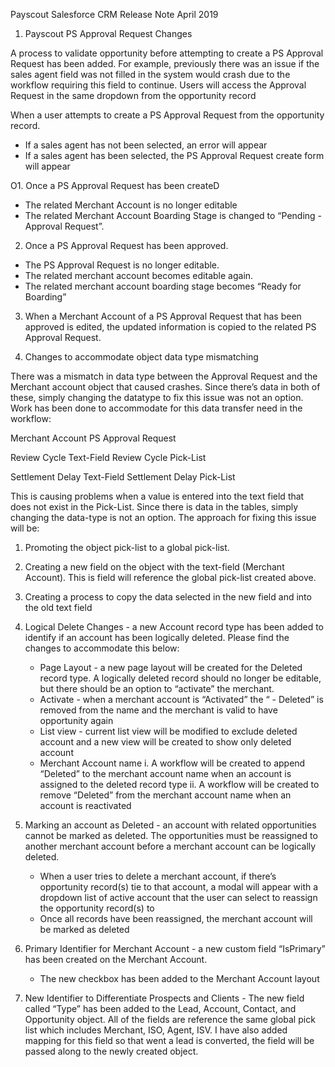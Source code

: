
Payscout Salesforce CRM Release Note April 2019

1. Payscout PS Approval Request Changes

A process to validate opportunity before attempting to create a PS Approval Request has been added.  For example, previously there was an issue if the sales agent field was not filled in the system would crash due to the workflow requiring this field to continue.  Users will access the Approval Request in the same dropdown from the opportunity record

When a user attempts to create a PS Approval Request from the opportunity record.
   * If a sales agent has not been selected, an error will appear
   * If a sales agent has been selected, the PS Approval Request create form will appear

O1. Once a PS Approval Request has been createD
   * The related Merchant Account is no longer editable
   * The related Merchant Account Boarding Stage is changed to “Pending - Approval Request”.
02. Once a PS Approval Request has been approved. 
   * The PS Approval Request is no longer editable.
   * The related merchant account becomes editable again.
   * The related merchant account boarding stage becomes “Ready for Boarding”
03. When a Merchant Account of a PS Approval Request that has been approved is edited, the updated information is copied to the related PS Approval Request.

2. Changes to accommodate object data type mismatching

There was a mismatch in data type between the Approval Request and the Merchant account object that caused crashes. Since there’s data in both of these, simply changing the datatype to fix this issue was not an option. Work has been done to accommodate for this data transfer need in the workflow:

Merchant Account                      PS Approval Request


Review Cycle      Text-Field          Review Cycle          Pick-List


Settlement Delay  Text-Field          Settlement Delay      Pick-List



This is causing problems when a value is entered into the text field that does not exist in the Pick-List. Since there is data in the tables, simply changing the data-type is not an option. The approach for fixing this issue will be:
1. Promoting the object pick-list to a global pick-list.
2. Creating a new field on the object with the text-field (Merchant Account). This is field will reference the global pick-list     created above.
3. Creating a process to copy the data selected in the new field and into the old text field

3. Logical Delete Changes - a new Account record type has been added to identify if an account has been logically deleted. Please find the changes to accommodate this below:
   * Page Layout - a new page layout will be created for the Deleted record type. A logically deleted record should no longer be   editable, but there should be an option to “activate” the merchant.
   * Activate - when a merchant account is “Activated” the “ - Deleted” is removed from the name and the merchant is valid to have opportunity again
   * List view -  current list view will be modified to exclude deleted account and a new view will be created to show only deleted account
   * Merchant Account name 
      i. A workflow will be created to append “Deleted” to the merchant account name when an account is assigned to the deleted record type
      ii. A workflow will be created to remove “Deleted” from the merchant account name when an account is reactivated

4. Marking an account as Deleted - an account with related opportunities cannot be marked as deleted. The opportunities must be reassigned to another merchant account before a merchant account can be logically deleted.
   * When a user tries to delete a merchant account, if there’s opportunity record(s) tie to that account, a modal will appear with a dropdown list of active account that the user can select to reassign the opportunity record(s) to
   * Once all records have been reassigned, the merchant account will be marked as deleted

5. Primary Identifier for Merchant Account - a new custom field “IsPrimary” has been created on the Merchant Account.
   * The new checkbox has been added to the Merchant Account layout

6. New Identifier to Differentiate Prospects and Clients - The new field called “Type” has been added to the Lead, Account, Contact, and Opportunity  object. All of the fields are reference the same global pick list which includes Merchant, ISO, Agent, ISV. I have also added mapping for this field so that went a lead is converted, the field will be passed along to the newly created object. 

